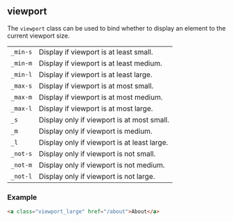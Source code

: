 ## viewport

The `viewport` class can be used to bind whether to display an element to the current viewport size.

| | |
| :- | :- |
| `_min-s` | Display if viewport is at least small. |
| `_min-m` | Display if viewport is at least medium. |
| `_min-l` | Display if viewport is at least large. |
| `_max-s` | Display if viewport is at most small. |
| `_max-m` | Display if viewport is at most medium. |
| `_max-l` | Display if viewport is at most large. |
| `_s` | Display only if viewport is at most small. |
| `_m` | Display only if viewport is medium. |
| `_l` | Display only if viewport is at least large. |
| `_not-s` | Display only if viewport is not small. |
| `_not-m` | Display only if viewport is not medium. |
| `_not-l` | Display only if viewport is not large. |

### Example

``` html
<a class="viewport_large" href="/about">About</a>
```